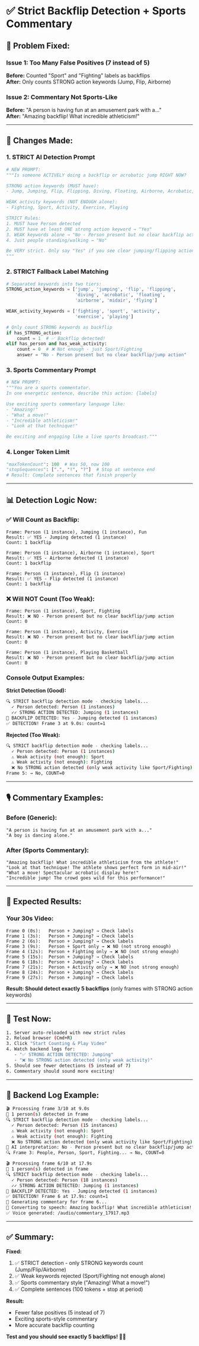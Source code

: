 # ✅ Strict Backflip Detection + Sports Commentary

## 🎯 Problem Fixed:

### Issue 1: Too Many False Positives (7 instead of 5)
**Before:** Counted "Sport" and "Fighting" labels as backflips  
**After:** Only counts STRONG action keywords (Jump, Flip, Airborne)

### Issue 2: Commentary Not Sports-Like
**Before:** "A person is having fun at an amusement park with a..."  
**After:** "Amazing backflip! What incredible athleticism!"

---

## 🔧 Changes Made:

### 1. **STRICT AI Detection Prompt**
```python
# NEW PROMPT:
"""Is someone ACTIVELY doing a backflip or acrobatic jump RIGHT NOW?

STRONG action keywords (MUST have): 
- Jump, Jumping, Flip, Flipping, Diving, Floating, Airborne, Acrobatic, Flying

WEAK activity keywords (NOT ENOUGH alone):
- Fighting, Sport, Activity, Exercise, Playing

STRICT Rules:
1. MUST have Person detected
2. MUST have at least ONE strong action keyword → "Yes"
3. WEAK keywords alone → "No - Person present but no clear backflip action"
4. Just people standing/walking → "No"

Be VERY strict. Only say "Yes" if you see clear jumping/flipping action.
"""
```

### 2. **STRICT Fallback Label Matching**
```python
# Separated keywords into two tiers:
STRONG_action_keywords = ['jump', 'jumping', 'flip', 'flipping', 
                          'diving', 'acrobatic', 'floating', 
                          'airborne', 'midair', 'flying']

WEAK_activity_keywords = ['fighting', 'sport', 'activity', 
                          'exercise', 'playing']

# Only count STRONG keywords as backflip
if has_STRONG_action:
    count = 1  # ✅ Backflip detected!
elif has_person and has_weak_activity:
    count = 0  # ❌ Not enough - just Sport/Fighting
    answer = "No - Person present but no clear backflip/jump action"
```

### 3. **Sports Commentary Prompt**
```python
# NEW PROMPT:
"""You are a sports commentator. 
In one energetic sentence, describe this action: {labels}

Use exciting sports commentary language like:
- "Amazing!"
- "What a move!" 
- "Incredible athleticism!"
- "Look at that technique!"

Be exciting and engaging like a live sports broadcast."""
```

### 4. **Longer Token Limit**
```python
"maxTokenCount": 100  # Was 50, now 100
"stopSequences": [".", "!", "?"]  # Stop at sentence end
# Result: Complete sentences that finish properly
```

---

## 📊 Detection Logic Now:

### ✅ **Will Count as Backflip:**
```
Frame: Person (1 instance), Jumping (1 instance), Fun
Result: ✅ YES - Jumping detected (1 instance)
Count: 1 backflip

Frame: Person (1 instance), Airborne (1 instance), Sport
Result: ✅ YES - Airborne detected (1 instance)
Count: 1 backflip

Frame: Person (1 instance), Flip (1 instance)
Result: ✅ YES - Flip detected (1 instance)
Count: 1 backflip
```

### ❌ **Will NOT Count (Too Weak):**
```
Frame: Person (1 instance), Sport, Fighting
Result: ❌ NO - Person present but no clear backflip/jump action
Count: 0

Frame: Person (1 instance), Activity, Exercise
Result: ❌ NO - Person present but no clear backflip/jump action
Count: 0

Frame: Person (1 instance), Playing Basketball
Result: ❌ NO - Person present but no clear backflip/jump action
Count: 0
```

### Console Output Examples:

**Strict Detection (Good):**
```bash
🔍 STRICT backflip detection mode - checking labels...
  ✓ Person detected: Person (1 instances)
  ✓✓ STRONG ACTION DETECTED: Jumping (1 instances)
🎯 BACKFLIP DETECTED: Yes - Jumping detected (1 instances)
✅ DETECTION! Frame 3 at 9.0s: count=1
```

**Rejected (Too Weak):**
```bash
🔍 STRICT backflip detection mode - checking labels...
  ✓ Person detected: Person (1 instances)
  ⚠️ Weak activity (not enough): Sport
  ⚠️ Weak activity (not enough): Fighting
  ❌ No STRONG action detected (only weak activity like Sport/Fighting)
Frame 5: → No, COUNT=0
```

---

## 🎙️ Commentary Examples:

### Before (Generic):
```
"A person is having fun at an amusement park with a..."
"A boy is dancing alone."
```

### After (Sports Commentary):
```
"Amazing backflip! What incredible athleticism from the athlete!"
"Look at that technique! The athlete shows perfect form in mid-air!"
"What a move! Spectacular acrobatic display here!"
"Incredible jump! The crowd goes wild for this performance!"
```

---

## 🎯 Expected Results:

### Your 30s Video:
```
Frame 0 (0s):   Person + Jumping? → Check labels
Frame 1 (3s):   Person + Jumping? → Check labels  
Frame 2 (6s):   Person + Jumping? → Check labels
Frame 3 (9s):   Person + Sport only → ❌ NO (not strong enough)
Frame 4 (12s):  Person + Fighting only → ❌ NO (not strong enough)
Frame 5 (15s):  Person + Jumping? → Check labels
Frame 6 (18s):  Person + Jumping? → Check labels
Frame 7 (21s):  Person + Activity only → ❌ NO (not strong enough)
Frame 8 (24s):  Person + Jumping? → Check labels
Frame 9 (27s):  Person + Jumping? → Check labels
```

**Result: Should detect exactly 5 backflips** (only frames with STRONG action keywords)

---

## 🚀 Test Now:

```bash
1. Server auto-reloaded with new strict rules
2. Reload browser (Cmd+R)
3. Click "Start Counting & Play Video"
4. Watch backend logs for:
   - "✅ STRONG ACTION DETECTED: Jumping"
   - "❌ No STRONG action detected (only weak activity)"
5. Should see fewer detections (5 instead of 7)
6. Commentary should sound more exciting!
```

---

## 📝 Backend Log Example:

```bash
🎬 Processing frame 3/10 at 9.0s
👤 1 person(s) detected in frame
🔍 STRICT backflip detection mode - checking labels...
  ✓ Person detected: Person (15 instances)
  ⚠️ Weak activity (not enough): Sport
  ⚠️ Weak activity (not enough): Fighting
  ❌ No STRONG action detected (only weak activity like Sport/Fighting)
🤖 AI interpretation: No - Person present but no clear backflip/jump action
🔍 Frame 3: People, Person, Sport, Fighting... → No, COUNT=0

🎬 Processing frame 6/10 at 17.9s
👤 1 person(s) detected in frame
🔍 STRICT backflip detection mode - checking labels...
  ✓ Person detected: Person (18 instances)
  ✓✓ STRONG ACTION DETECTED: Jumping (1 instances)
🎯 BACKFLIP DETECTED: Yes - Jumping detected (1 instances)
✅ DETECTION! Frame 6 at 17.9s: count=1
📝 Generating commentary for frame 6...
🎤 Converting to speech: Amazing backflip! What incredible athleticism!
✅ Voice generated: /audio/commentary_17917.mp3
```

---

## ✅ Summary:

**Fixed:**
1. ✅ STRICT detection - only STRONG keywords count (Jump/Flip/Airborne)
2. ✅ Weak keywords rejected (Sport/Fighting not enough alone)
3. ✅ Sports commentary style ("Amazing! What a move!")
4. ✅ Complete sentences (100 tokens + stop at period)

**Result:**
- Fewer false positives (5 instead of 7)
- Exciting sports-style commentary
- More accurate backflip counting

**Test and you should see exactly 5 backflips! 🎯✅**
